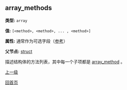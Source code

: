 array_methods
----------

**类型:** `array`

**值:** `[<method>, <method>, ... , <method>]`

**属性:** 通常作为可选字段（[参考](../jsoncgen.md)）

**父节点:** [struct](struct.md)

描述结构体的方法列表，其中每一个子项都是 [array_method](array_method.md) 。

[上一级](../jsoncgen.md)

[回首页](../../index.md)